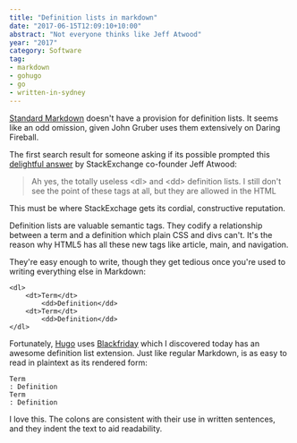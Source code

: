 ```yaml
---
title: "Definition lists in markdown"
date: "2017-06-15T12:09:10+10:00"
abstract: "Not everyone thinks like Jeff Atwood"
year: "2017"
category: Software
tag:
- markdown
- gohugo
- go
- written-in-sydney
---
```

[Standard Markdown] doesn't have a provision for definition lists. It seems like an odd omission, given John Gruber uses them extensively on Daring Fireball.

The first search result for someone asking if its possible prompted this [delightful answer] by StackExchange co-founder Jeff Atwood:

> Ah yes, the totally useless \<dl\> and \<dd\> definition lists. I still don't see the point of these tags at all, but they are allowed in the HTML

This must be where StackExchage gets its cordial, constructive reputation.

Definition lists are valuable semantic tags. They codify a relationship between a term and a definition which plain CSS and divs can't. It's the reason why HTML5 has all these new tags like article, main, and navigation.

They're easy enough to write, though they get tedious once you're used to writing everything else in Markdown:

    <dl>
        <dt>Term</dt>
            <dd>Definition</dd>
        <dt>Term</dt>
            <dd>Definition</dd>
    </dl>

Fortunately, [Hugo] uses [Blackfriday] which I discovered today has an awesome definition list extension. Just like regular Markdown, is as easy to read in plaintext as its rendered form:

    Term
    : Definition
    Term
    : Definition

I love this. The colons are consistent with their use in written sentences, and they indent the text to aid readability.

[Standard Markdown]: https://daringfireball.net/projects/markdown/
[delightful answer]: https://meta.stackexchange.com/questions/72395/is-it-possible-to-have-definition-lists-in-markdown
[Hugo]: https://gohugo.io/
[Blackfriday]: https://github.com/russross/blackfriday

